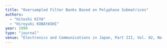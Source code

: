 ```yaml
---
title: "Oversampled Filter Banks Based on Polyphase Submatrices"
authors:
  - "Hitoshi KIYA"
  - "Hiroyuki KOBAYASHI"
year: 1999
type: "journal"
venue: "Electronics and Communications in Japan, Part III, Vol. 82, No. 6, 1999-06-01."
---
```

